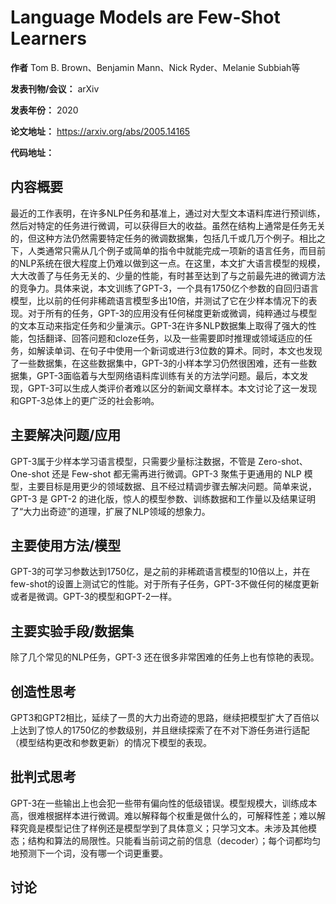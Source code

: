 # Language Models are Few-Shot Learners

**作者** Tom B. Brown、Benjamin Mann、Nick Ryder、Melanie Subbiah等

**发表刊物/会议：** arXiv

**发表年份：** 2020

**论文地址：** https://arxiv.org/abs/2005.14165

**代码地址：**

## 内容概要

最近的工作表明，在许多NLP任务和基准上，通过对大型文本语料库进行预训练，然后对特定的任务进行微调，可以获得巨大的收益。虽然在结构上通常是任务无关的，但这种方法仍然需要特定任务的微调数据集，包括几千或几万个例子。相比之下，人类通常只需从几个例子或简单的指令中就能完成一项新的语言任务，而目前的NLP系统在很大程度上仍难以做到这一点。在这里，本文扩大语言模型的规模，大大改善了与任务无关的、少量的性能，有时甚至达到了与之前最先进的微调方法的竞争力。具体来说，本文训练了GPT-3，一个具有1750亿个参数的自回归语言模型，比以前的任何非稀疏语言模型多出10倍，并测试了它在少样本情况下的表现。对于所有的任务，GPT-3的应用没有任何梯度更新或微调，纯粹通过与模型的文本互动来指定任务和少量演示。GPT-3在许多NLP数据集上取得了强大的性能，包括翻译、回答问题和cloze任务，以及一些需要即时推理或领域适应的任务，如解读单词、在句子中使用一个新词或进行3位数的算术。同时，本文也发现了一些数据集，在这些数据集中，GPT-3的小样本学习仍然很困难，还有一些数据集，GPT-3面临着与大型网络语料库训练有关的方法学问题。最后，本文发现，GPT-3可以生成人类评价者难以区分的新闻文章样本。本文讨论了这一发现和GPT-3总体上的更广泛的社会影响。


## 主要解决问题/应用

GPT-3属于少样本学习语言模型，只需要少量标注数据，不管是 Zero-shot、One-shot 还是 Few-shot 都无需再进行微调。GPT-3 聚焦于更通用的 NLP 模型，主要目标是用更少的领域数据、且不经过精调步骤去解决问题。简单来说，GPT-3 是 GPT-2 的进化版，惊人的模型参数、训练数据和工作量以及结果证明了“大力出奇迹”的道理，扩展了NLP领域的想象力。

## 主要使用方法/模型

GPT-3的可学习参数达到1750亿，是之前的非稀疏语言模型的10倍以上，并在few-shot的设置上测试它的性能。对于所有子任务，GPT-3不做任何的梯度更新或者是微调。GPT-3的模型和GPT-2一样。

## 主要实验手段/数据集

除了几个常见的NLP任务，GPT-3	还在很多非常困难的任务上也有惊艳的表现。

## 创造性思考

GPT3和GPT2相比，延续了一贯的大力出奇迹的思路，继续把模型扩大了百倍以上达到了惊人的1750亿的参数级别，并且继续探索了在不对下游任务进行适配（模型结构更改和参数更新）的情况下模型的表现。

## 批判式思考

GPT-3在一些输出上也会犯一些带有偏向性的低级错误。模型规模大，训练成本高，很难根据样本进行微调。难以解释每个权重是做什么的，可解释性差；难以解释究竟是模型记住了样例还是模型学到了具体意义；只学习文本。未涉及其他模态；结构和算法的局限性。只能看当前词之前的信息（decoder）；每个词都均匀地预测下一个词，没有哪一个词更重要。

## 讨论 







